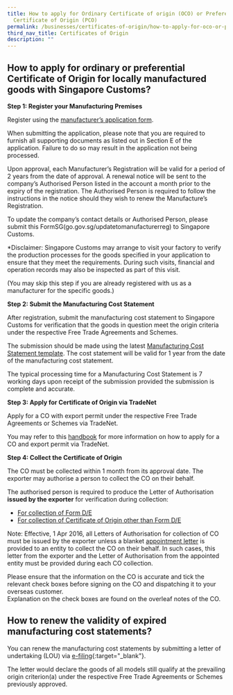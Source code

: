 ```yaml
---
title: How to apply for Ordinary Certificate of origin (OCO) or Preferential
  Certificate of Origin (PCO)
permalink: /businesses/certificates-of-origin/how-to-apply-for-oco-or-pco
third_nav_title: Certificates of Origin
description: ""
---
```

## How to apply for ordinary or preferential Certificate of Origin for locally manufactured goods with Singapore Customs?

**Step 1: Register your Manufacturing Premises**

Register using the [manufacturer’s application form](https://go.gov.sg/mfr).

When submitting the application, please note that you are required to furnish all supporting documents as listed out in Section E of the application. Failure to do so may result in the application not being processed.

Upon approval, each Manufacturer’s Registration will be valid for a period of 2 years from the date of approval. A renewal notice will be sent to the company’s Authorised Person listed in the account a month prior to the expiry of the registration. The Authorised Person is required to follow the instructions in the notice should they wish to renew the Manufacture’s Registration. 

To update the company’s contact details or Authorised Person, please submit this FormSG(go.gov.sg/updatetomanufacturerreg) to Singapore Customs. 

*Disclaimer: Singapore Customs may arrange to visit your factory to verify the production processes for the goods specified in your application to ensure that they meet the requirements. During such visits, financial and operation records may also be inspected as part of this visit. 

(You may skip this step if you are already registered with us as a manufacturer for the specific goods.)
    
**Step 2: Submit the Manufacturing Cost Statement**
    
After registration, submit the manufacturing cost statement to Singapore Customs for verification that the goods in question meet the origin criteria under the respective Free Trade Agreements and Schemes.
    
The submission should be made using the latest [Manufacturing Cost Statement template](https://go.gov.sg/coststatement). The cost statement will be valid for 1 year from the date of the manufacturing cost statement.
    
The typical processing time for a Manufacturing Cost Statement is 7 working days upon receipt of the submission provided the submission is complete and accurate.
    
**Step 3: Apply for Certificate of Origin via TradeNet**

Apply for a CO with export permit under the respective Free Trade Agreements or Schemes via TradeNet.

You may refer to this [handbook](/files/businesses/ttsb-roo/Handbook_on_the_Application_Procedures_for_a_Certificate_of_Origin_via_TradeNet_and_Related_Administrative_Matters_Dec_2021.pdf) for more information on how to apply for a CO and export permit via TradeNet.
    
**Step 4: Collect the Certificate of Origin**

The CO must be collected within 1 month from its approval date. The exporter may authorise a person to collect the CO on their behalf.

The authorised person is required to produce the Letter of Authorisation **issued by the exporter** for verification during collection:

-   [For collection of Form D/E](/files/businesses/Authorised%20letterForm%20DEMar%202016%20(1).docx)
-   [For collection of Certificate of Origin other than Form D/E](/files/businesses/authorised-letterother-co-mar-2016.docx)

Note: Effective, 1 Apr 2016, all Letters of Authorisation for collection of CO must be issued by the exporter unless a blanket [appointment letter](/files/businesses/appointment-letter-for-blanket-authorisation-for-co-collection.docx) is provided to an entity to collect the CO on their behalf. In such cases, this letter from the exporter and the Letter of Authorisation from the appointed entity must be provided during each CO collection.

Please ensure that the information on the CO is accurate and tick the relevant check boxes before signing on the CO and dispatching it to your overseas customer. 
<br> Explanation on the check boxes are found on the overleaf notes of the CO.

## How to renew the validity of expired manufacturing cost statements?

You can renew the manufacturing cost statements by submitting a letter of undertaking (LOU) via [e-filing](http://eservices.customs.gov.sg/scripts/customs/LOU_MCS/LOU1_Terms.asp){:target="_blank"}.

The letter would declare the goods of all models still qualify at the prevailing origin criterion(a) under the respective Free Trade Agreements or Schemes previously approved.
